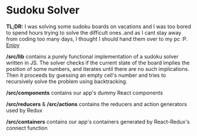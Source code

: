 # Sudoku Solver


 __TL;DR:__ I was solving some sudoku boards on vacations and I was too bored to spend hours trying to solve the difficult ones..and as I cant stay away from coding too many days, I thought I should hand them over to my pc :P. [Enjoy](https://mstou.github.io/sudoku-solver/)

__/src/lib__ contains a purely functional implementation of a sudoku solver written in JS. The solver checks if the current state of the board implies the position of some numbers, and iterates until there are no such implications. Then it proceeds by guessing an empty cell's number and tries to recursively solve the problem using backtracking.

__/src/components__ contains our app's dummy React components

__/src/reducers__ & __/src/actions__ contains the reducers and action generators used by Redux

__/src/containers__ contains our app's containers generated by React-Redux's connect function
